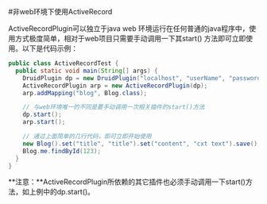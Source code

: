#非web环境下使用ActiveRecord

ActiveRecordPlugin可以独立于java web 环境运行在任何普通的java程序中，使用方式极度简单，相对于web项目只需要手动调用一下其start() 方法即可立即使用。以下是代码示例：

```java
public class ActiveRecordTest {
  public static void main(String[] args) {
    DruidPlugin dp = new DruidPlugin("localhost", "userName", "password");
    ActiveRecordPlugin arp = new ActiveRecordPlugin(dp);
    arp.addMapping("blog", Blog.class);

    // 与web环境唯一的不同是要手动调用一次相关插件的start()方法
    dp.start();
    arp.start();

    // 通过上面简单的几行代码，即可立即开始使用
    new Blog().set("title", "title").set("content", "cxt text").save();
    Blog.me.findById(123);
  }
}
```

**注意：**ActiveRecordPlugin所依赖的其它插件也必须手动调用一下start()方法，如上例中的dp.start()。
